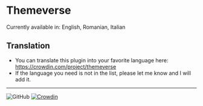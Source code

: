 # Themeverse
Currently available in: English, Romanian, Italian

## Translation
* You can translate this plugin into your favorite language here: https://crowdin.com/project/themeverse
* If the language you need is not in the list, please let me know and I will add it.
---

![GitHub](https://img.shields.io/github/license/danuthintariu/Dark_mode)
[![Crowdin](https://badges.crowdin.net/themeverse/localized.svg)](https://crowdin.com/project/themeverse)
